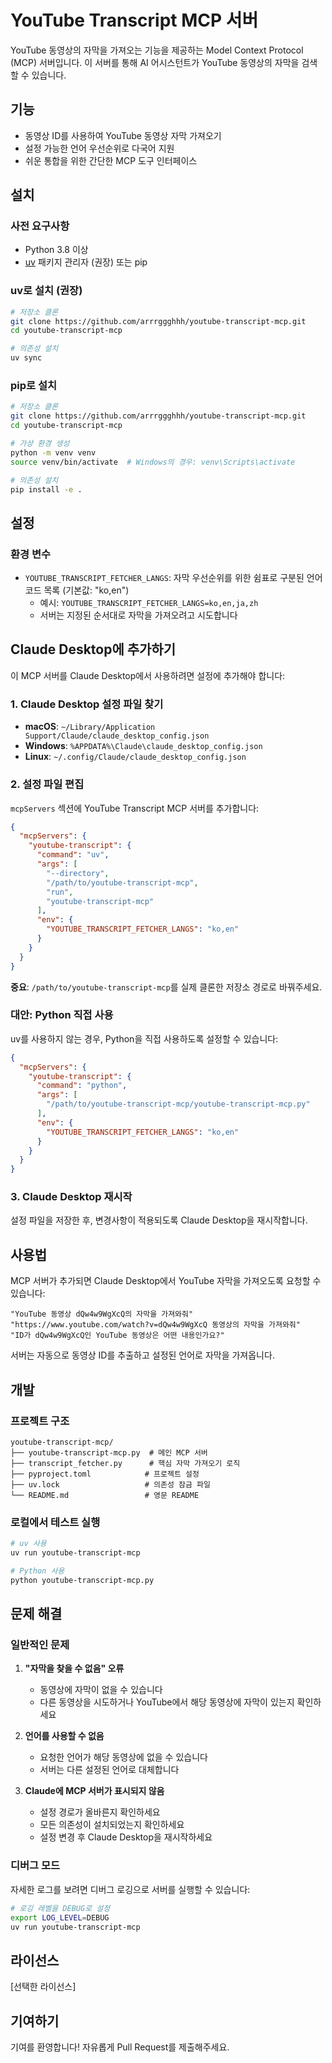 # YouTube Transcript MCP 서버

YouTube 동영상의 자막을 가져오는 기능을 제공하는 Model Context Protocol (MCP) 서버입니다. 이 서버를 통해 AI 어시스턴트가 YouTube 동영상의 자막을 검색할 수 있습니다.

## 기능

- 동영상 ID를 사용하여 YouTube 동영상 자막 가져오기
- 설정 가능한 언어 우선순위로 다국어 지원
- 쉬운 통합을 위한 간단한 MCP 도구 인터페이스

## 설치

### 사전 요구사항

- Python 3.8 이상
- [uv](https://github.com/astral-sh/uv) 패키지 관리자 (권장) 또는 pip

### uv로 설치 (권장)

```bash
# 저장소 클론
git clone https://github.com/arrrggghhh/youtube-transcript-mcp.git
cd youtube-transcript-mcp

# 의존성 설치
uv sync
```

### pip로 설치

```bash
# 저장소 클론
git clone https://github.com/arrrggghhh/youtube-transcript-mcp.git
cd youtube-transcript-mcp

# 가상 환경 생성
python -m venv venv
source venv/bin/activate  # Windows의 경우: venv\Scripts\activate

# 의존성 설치
pip install -e .
```

## 설정

### 환경 변수

- `YOUTUBE_TRANSCRIPT_FETCHER_LANGS`: 자막 우선순위를 위한 쉼표로 구분된 언어 코드 목록 (기본값: "ko,en")
  - 예시: `YOUTUBE_TRANSCRIPT_FETCHER_LANGS=ko,en,ja,zh`
  - 서버는 지정된 순서대로 자막을 가져오려고 시도합니다

## Claude Desktop에 추가하기

이 MCP 서버를 Claude Desktop에서 사용하려면 설정에 추가해야 합니다:

### 1. Claude Desktop 설정 파일 찾기

- **macOS**: `~/Library/Application Support/Claude/claude_desktop_config.json`
- **Windows**: `%APPDATA%\Claude\claude_desktop_config.json`
- **Linux**: `~/.config/Claude/claude_desktop_config.json`

### 2. 설정 파일 편집

`mcpServers` 섹션에 YouTube Transcript MCP 서버를 추가합니다:

```json
{
  "mcpServers": {
    "youtube-transcript": {
      "command": "uv",
      "args": [
        "--directory",
        "/path/to/youtube-transcript-mcp",
        "run",
        "youtube-transcript-mcp"
      ],
      "env": {
        "YOUTUBE_TRANSCRIPT_FETCHER_LANGS": "ko,en"
      }
    }
  }
}
```

**중요**: `/path/to/youtube-transcript-mcp`를 실제 클론한 저장소 경로로 바꿔주세요.

### 대안: Python 직접 사용

uv를 사용하지 않는 경우, Python을 직접 사용하도록 설정할 수 있습니다:

```json
{
  "mcpServers": {
    "youtube-transcript": {
      "command": "python",
      "args": [
        "/path/to/youtube-transcript-mcp/youtube-transcript-mcp.py"
      ],
      "env": {
        "YOUTUBE_TRANSCRIPT_FETCHER_LANGS": "ko,en"
      }
    }
  }
}
```

### 3. Claude Desktop 재시작

설정 파일을 저장한 후, 변경사항이 적용되도록 Claude Desktop을 재시작합니다.

## 사용법

MCP 서버가 추가되면 Claude Desktop에서 YouTube 자막을 가져오도록 요청할 수 있습니다:

```
"YouTube 동영상 dQw4w9WgXcQ의 자막을 가져와줘"
"https://www.youtube.com/watch?v=dQw4w9WgXcQ 동영상의 자막을 가져와줘"
"ID가 dQw4w9WgXcQ인 YouTube 동영상은 어떤 내용인가요?"
```

서버는 자동으로 동영상 ID를 추출하고 설정된 언어로 자막을 가져옵니다.

## 개발

### 프로젝트 구조

```
youtube-transcript-mcp/
├── youtube-transcript-mcp.py  # 메인 MCP 서버
├── transcript_fetcher.py      # 핵심 자막 가져오기 로직
├── pyproject.toml            # 프로젝트 설정
├── uv.lock                   # 의존성 잠금 파일
└── README.md                 # 영문 README
```

### 로컬에서 테스트 실행

```bash
# uv 사용
uv run youtube-transcript-mcp

# Python 사용
python youtube-transcript-mcp.py
```

## 문제 해결

### 일반적인 문제

1. **"자막을 찾을 수 없음" 오류**
   - 동영상에 자막이 없을 수 있습니다
   - 다른 동영상을 시도하거나 YouTube에서 해당 동영상에 자막이 있는지 확인하세요

2. **언어를 사용할 수 없음**
   - 요청한 언어가 해당 동영상에 없을 수 있습니다
   - 서버는 다른 설정된 언어로 대체합니다

3. **Claude에 MCP 서버가 표시되지 않음**
   - 설정 경로가 올바른지 확인하세요
   - 모든 의존성이 설치되었는지 확인하세요
   - 설정 변경 후 Claude Desktop을 재시작하세요

### 디버그 모드

자세한 로그를 보려면 디버그 로깅으로 서버를 실행할 수 있습니다:

```bash
# 로깅 레벨을 DEBUG로 설정
export LOG_LEVEL=DEBUG
uv run youtube-transcript-mcp
```

## 라이선스

[선택한 라이선스]

## 기여하기

기여를 환영합니다! 자유롭게 Pull Request를 제출해주세요.